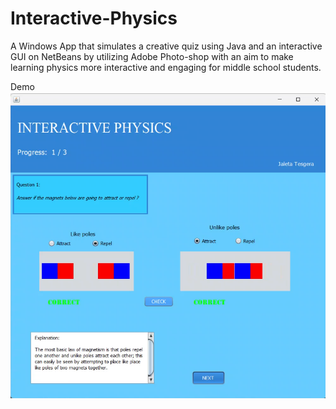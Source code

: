 # Interactive-Physics
A Windows App that simulates a creative quiz using Java and an interactive GUI on NetBeans by utilizing Adobe Photo-shop with an aim to make learning physics more interactive and engaging for middle school students.

Demo <br/>
![](https://github.com/jaft24/Interactive-Physics/blob/main/ipDemo.png)
